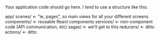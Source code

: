 Your application code should go here.  I tend to use a structure like this:

app/
  scenes/ <- "ie, pages", so main views for all your different screens
  components/ <- reusable React components
  services/ <- non-component code (API communication, etc)
  sagas/ <- we'll get to this
  reducers/ <- ditto
  actions/ <- ditto
